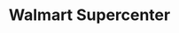 ---
title: "Walmart Supercenter"
url: /johnson-city/walmart-supercenter-browns-mill-road/
shop: Supermarkt
---